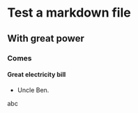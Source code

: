 # Test a markdown file

## With great power

### Comes

#### Great electricity bill

- Uncle Ben.

abc